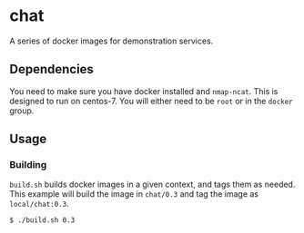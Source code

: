 # chat

A series of docker images for demonstration services.

## Dependencies

You need to make sure you have docker installed and `nmap-ncat`. This is
designed to run on centos-7. You will either need to be `root` or in the
`docker` group.

## Usage

### Building

`build.sh` builds docker images in a given context, and tags them as
needed.  This example will build the image in `chat/0.3` and tag the image
as `local/chat:0.3`.

    $ ./build.sh 0.3

